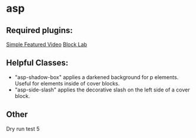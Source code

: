 # asp

## Required plugins: 
[Simple Featured Video](https://wordpress.org/plugins/simple-featured-video/)
[Block Lab](https://wordpress.org/plugins/block-lab/)

## Helpful Classes: 
- "asp-shadow-box" applies a darkened background for p elements. Useful for elements inside of cover blocks.
- "asp-side-slash" applies the decorative slash on the left side of a cover block.

## Other
Dry run test 5